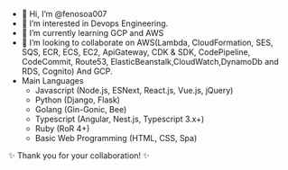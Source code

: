 - 👋 Hi, I’m @fenosoa007
- 👀 I’m interested in Devops Engineering.
- 🌱 I’m currently learning GCP and AWS
- 💞️ I’m looking to collaborate on AWS(Lambda, CloudFormation, SES, SQS, ECR, ECS, EC2, ApiGateway, CDK & SDK, CodePipeline, CodeCommit, Route53, ElasticBeanstalk,CloudWatch,DynamoDb and RDS, Cognito) And GCP.
- Main Languages
   -  Javascript (Node.js, ESNext, React.js, Vue.js, jQuery)
   -  Python (Django, Flask)
   -  Golang (Gin-Gonic, Bee)
   -  Typescript (Angular, Nest.js, Typescript 3.x+)
   -  Ruby (RoR 4+)
   -  Basic Web Programming (HTML, CSS, Spa)
 

✨  Thank you for your collaboration! ✨
<!---
fenosoa007/fenosoa007 is a ✨ special ✨ repository because its `README.md` (this file) appears on your GitHub profile.
You can click the Preview link to take a look at your changes.
--->
